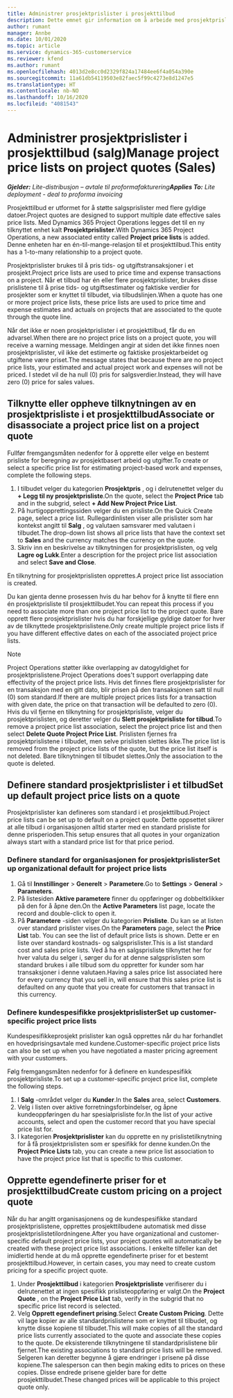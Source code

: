 ```yaml
---
title: Administrer prosjektprislister i prosjekttilbud
description: Dette emnet gir information om å arbeide med prosjektprislister i tilbud. (Sales)
author: rumant
manager: Annbe
ms.date: 10/01/2020
ms.topic: article
ms.service: dynamics-365-customerservice
ms.reviewer: kfend
ms.author: rumant
ms.openlocfilehash: 4013d2e8cc0d2329f824a17484ee6f4a054a390e
ms.sourcegitcommit: 11a61db54119503e82faec5f99c4273e8d1247e5
ms.translationtype: HT
ms.contentlocale: nb-NO
ms.lasthandoff: 10/16/2020
ms.locfileid: "4081543"
---
```

# <a name="manage-project-price-lists-on-project-quotes-sales"></a><span data-ttu-id="614be-104">Administrer prosjektprislister i prosjekttilbud (salg)</span><span class="sxs-lookup"><span data-stu-id="614be-104">Manage project price lists on project quotes (Sales)</span></span>

<span data-ttu-id="614be-105">_**Gjelder:** Lite-distribusjon – avtale til proformafakturering_</span><span class="sxs-lookup"><span data-stu-id="614be-105">_**Applies To:** Lite deployment - deal to proforma invoicing_</span></span>

<span data-ttu-id="614be-106">Prosjekttilbud er utformet for å støtte salgsprislister med flere gyldige datoer.</span><span class="sxs-lookup"><span data-stu-id="614be-106">Project quotes are designed to support multiple date effective sales price lists.</span></span> <span data-ttu-id="614be-107">Med Dynamics 365 Project Operations legges det til en ny tilknyttet enhet kalt **Prosjektprislister**.</span><span class="sxs-lookup"><span data-stu-id="614be-107">With Dynamics 365 Project Operations, a new associated entity called **Project price lists** is added.</span></span> <span data-ttu-id="614be-108">Denne enheten har en én-til-mange-relasjon til et prosjekttilbud.</span><span class="sxs-lookup"><span data-stu-id="614be-108">This entity has a 1-to-many relationship to a project quote.</span></span>

<span data-ttu-id="614be-109">Prosjektprislister brukes til å pris tids- og utgiftstransaksjoner i et prosjekt.</span><span class="sxs-lookup"><span data-stu-id="614be-109">Project price lists are used to price time and expense transactions on a project.</span></span> <span data-ttu-id="614be-110">Når et tilbud har én eller flere prosjektprislister, brukes disse prislistene til å prise tids- og utgiftsestimater og faktiske verdier for prosjekter som er knyttet til tilbudet, via tilbudslinjen.</span><span class="sxs-lookup"><span data-stu-id="614be-110">When a quote has one or more project price lists, these price lists are used to price time and expense estimates and actuals on projects that are associated to the quote through the quote line.</span></span>

<span data-ttu-id="614be-111">Når det ikke er noen prosjektprislister i et prosjekttilbud, får du en advarsel.</span><span class="sxs-lookup"><span data-stu-id="614be-111">When there are no project price lists on a project quote, you will receive a warning message.</span></span> <span data-ttu-id="614be-112">Meldingen angir at siden det ikke finnes noen prosjektprislister, vil ikke det estimerte og faktiske prosjektarbeidet og utgiftene være priset.</span><span class="sxs-lookup"><span data-stu-id="614be-112">The message states that because there are no project price lists, your estimated and actual project work and expenses will not be priced.</span></span> <span data-ttu-id="614be-113">I stedet vil de ha null (0) pris for salgsverdier.</span><span class="sxs-lookup"><span data-stu-id="614be-113">Instead, they will have zero (0) price for sales values.</span></span>

## <a name="associate-or-disassociate-a-project-price-list-on-a-project-quote"></a><span data-ttu-id="614be-114">Tilknytte eller oppheve tilknytningen av en prosjektprisliste i et prosjekttilbud</span><span class="sxs-lookup"><span data-stu-id="614be-114">Associate or disassociate a project price list on a project quote</span></span>

<span data-ttu-id="614be-115">Fullfør fremgangsmåten nedenfor for å opprette eller velge en bestemt prisliste for beregning av prosjektbasert arbeid og utgifter.</span><span class="sxs-lookup"><span data-stu-id="614be-115">To create or select a specific price list for estimating project-based work and expenses, complete the following steps.</span></span>

1. <span data-ttu-id="614be-116">I tilbudet velger du kategorien **Prosjektpris** , og i delrutenettet velger du **+ Legg til ny prosjektprisliste**.</span><span class="sxs-lookup"><span data-stu-id="614be-116">On the quote, select the **Project Price** tab and in the subgrid, select **+ Add New Project Price List**.</span></span>
2. <span data-ttu-id="614be-117">På hurtigopprettingssiden velger du en prisliste.</span><span class="sxs-lookup"><span data-stu-id="614be-117">On the Quick Create page, select a price list.</span></span> <span data-ttu-id="614be-118">Rullegardinlisten viser alle prislister som har kontekst angitt til **Salg** , og valutaen samsvarer med valutaen i tilbudet.</span><span class="sxs-lookup"><span data-stu-id="614be-118">The drop-down list shows all price lists that have the context set to **Sales** and the currency matches the currency on the quote.</span></span>
4. <span data-ttu-id="614be-119">Skriv inn en beskrivelse av tilknytningen for prosjektprislisten, og velg **Lagre og Lukk**.</span><span class="sxs-lookup"><span data-stu-id="614be-119">Enter a description for the project price list association and select **Save and Close**.</span></span>

<span data-ttu-id="614be-120">En tilknytning for prosjektprislisten opprettes.</span><span class="sxs-lookup"><span data-stu-id="614be-120">A project price list association is created.</span></span>

<span data-ttu-id="614be-121">Du kan gjenta denne prosessen hvis du har behov for å knytte til flere enn én prosjektprisliste til prosjekttilbudet.</span><span class="sxs-lookup"><span data-stu-id="614be-121">You can repeat this process if you need to associate more than one project price list to the project quote.</span></span> <span data-ttu-id="614be-122">Bare opprett flere prosjektprislister hvis du har forskjellige gyldige datoer for hver av de tilknyttede prosjektprislistene.</span><span class="sxs-lookup"><span data-stu-id="614be-122">Only create multiple project price lists if you have different effective dates on each of the associated project price lists.</span></span>

> [!NOTE]
> <span data-ttu-id="614be-123">Project Operations støtter ikke overlapping av datogyldighet for prosjektprislistene.</span><span class="sxs-lookup"><span data-stu-id="614be-123">Project Operations does't support overlapping date effectivity of the project price lists.</span></span> <span data-ttu-id="614be-124">Hvis det finnes flere prosjektprislister for en transaksjon med en gitt dato, blir prisen på den transaksjonen satt til null (0) som standard.</span><span class="sxs-lookup"><span data-stu-id="614be-124">If there are multiple project prices lists for a transaction with given date, the price on that transaction will be defaulted to zero (0).</span></span>
<span data-ttu-id="614be-125">Hvis du vil fjerne en tilknytning for prosjektprisliste, velger du prosjektprislisten, og deretter velger du **Slett prosjektprisliste for tilbud**.</span><span class="sxs-lookup"><span data-stu-id="614be-125">To remove a project price list association, select the project price list and then select **Delete Quote Project Price List**.</span></span> <span data-ttu-id="614be-126">Prislisten fjernes fra prosjektprislistene i tilbudet, men selve prislisten slettes ikke.</span><span class="sxs-lookup"><span data-stu-id="614be-126">The price list is removed from the project price lists of the quote, but the price list itself is not deleted.</span></span> <span data-ttu-id="614be-127">Bare tilknytningen til tilbudet slettes.</span><span class="sxs-lookup"><span data-stu-id="614be-127">Only the association to the quote is deleted.</span></span>

## <a name="set-up-default-project-price-lists-on-a-quote"></a><span data-ttu-id="614be-128">Definere standard prosjektprislister i et tilbud</span><span class="sxs-lookup"><span data-stu-id="614be-128">Set up default project price lists on a quote</span></span>

<span data-ttu-id="614be-129">Prosjektprislister kan defineres som standard i et prosjekttilbud.</span><span class="sxs-lookup"><span data-stu-id="614be-129">Project price lists can be set up to default on a project quote.</span></span> <span data-ttu-id="614be-130">Dette oppsettet sikrer at alle tilbud i organisasjonen alltid starter med en standard prisliste for denne prisperioden.</span><span class="sxs-lookup"><span data-stu-id="614be-130">This setup ensures that all quotes in your organization always start with a standard price list for that price period.</span></span>

### <a name="set-up-organizational-default-for-project-price-lists"></a><span data-ttu-id="614be-131">Definere standard for organisasjonen for prosjektprislister</span><span class="sxs-lookup"><span data-stu-id="614be-131">Set up organizational default for project price lists</span></span>

1. <span data-ttu-id="614be-132">Gå til **Innstillinger** > **Generelt** > **Parametere**.</span><span class="sxs-lookup"><span data-stu-id="614be-132">Go to **Settings** > **General** > **Parameters**.</span></span>
2. <span data-ttu-id="614be-133">På listesiden **Aktive parametere** finner du oppføringer og dobbeltklikker på den for å åpne den.</span><span class="sxs-lookup"><span data-stu-id="614be-133">On the **Active Parameters** list page, locate the record and double-click to open it.</span></span> 
3. <span data-ttu-id="614be-134">På **Parametere** -siden velger du kategorien **Prisliste**. Du kan se at listen over standard prislister vises.</span><span class="sxs-lookup"><span data-stu-id="614be-134">On the **Parameters** page, select the **Price List** tab. You can see the list of default price lists is shown.</span></span> <span data-ttu-id="614be-135">Dette er en liste over standard kostnads- og salgsprislister.</span><span class="sxs-lookup"><span data-stu-id="614be-135">This is a list standard cost and sales price lists.</span></span> <span data-ttu-id="614be-136">Ved å ha en salgsprisliste tilknyttet her for hver valuta du selger i, sørger du for at denne salgsprislisten som standard brukes i alle tilbud som du oppretter for kunder som har transaksjoner i denne valutaen.</span><span class="sxs-lookup"><span data-stu-id="614be-136">Having a sales price list associated here for every currency that you sell in, will ensure that this sales price list is defaulted on any quote that you create for customers that transact in this currency.</span></span>

### <a name="set-up-customer-specific-project-price-lists"></a><span data-ttu-id="614be-137">Definere kundespesifikke prosjektprislister</span><span class="sxs-lookup"><span data-stu-id="614be-137">Set up customer-specific project price lists</span></span>

<span data-ttu-id="614be-138">Kundespesifikkeprosjekt prislister kan også opprettes når du har forhandlet en hovedprisingsavtale med kundene.</span><span class="sxs-lookup"><span data-stu-id="614be-138">Customer-specific project price lists can also be set up when you have negotiated a master pricing agreement with your customers.</span></span>

<span data-ttu-id="614be-139">Følg fremgangsmåten nedenfor for å definere en kundespesifikk prosjektprisliste.</span><span class="sxs-lookup"><span data-stu-id="614be-139">To set up a customer-specific project price list, complete the following steps.</span></span>

1. <span data-ttu-id="614be-140">I **Salg** -området velger du **Kunder**.</span><span class="sxs-lookup"><span data-stu-id="614be-140">In the **Sales** area, select **Customers**.</span></span>
2. <span data-ttu-id="614be-141">Velg i listen over aktive forretningsforbindelser, og åpne kundeoppføringen du har spesialprisliste for.</span><span class="sxs-lookup"><span data-stu-id="614be-141">In the list of your active accounts, select and open the customer record that you have special price list for.</span></span>
3. <span data-ttu-id="614be-142">I kategorien **Prosjektprislister** kan du opprette en ny prislistetilknytning for å få prosjektprislisten som er spesifikk for denne kunden.</span><span class="sxs-lookup"><span data-stu-id="614be-142">On the **Project Price Lists** tab, you can create a new price list association to have the project price list that is specific to this customer.</span></span>

## <a name="create-custom-pricing-on-a-project-quote"></a><span data-ttu-id="614be-143">Opprette egendefinerte priser for et prosjekttilbud</span><span class="sxs-lookup"><span data-stu-id="614be-143">Create custom pricing on a project quote</span></span>

<span data-ttu-id="614be-144">Når du har angitt organisasjonens og de kundespesifikke standard prosjektprislistene, opprettes prosjekttilbudene automatisk med disse prosjektprislistetilordningene.</span><span class="sxs-lookup"><span data-stu-id="614be-144">After you have organizational and customer-specific default project price lists, your project quotes will automatically be created with these project price list associations.</span></span> <span data-ttu-id="614be-145">I enkelte tilfeller kan det imidlertid hende at du må opprette egendefinerte priser for et bestemt prosjekttilbud.</span><span class="sxs-lookup"><span data-stu-id="614be-145">However, in certain cases, you may need to create custom pricing for a specific project quote.</span></span> 

1. <span data-ttu-id="614be-146">Under **Prosjekttilbud** i kategorien **Prosjektprisliste** verifiserer du i delrutenettet at ingen spesifikk prislisteoppføring er valgt.</span><span class="sxs-lookup"><span data-stu-id="614be-146">On the **Project Quote** , on the **Project Price List** tab, verify in the subgrid that no specific price list record is selected.</span></span>
2. <span data-ttu-id="614be-147">Velg **Opprett egendefinert prising**.</span><span class="sxs-lookup"><span data-stu-id="614be-147">Select **Create Custom Pricing**.</span></span> <span data-ttu-id="614be-148">Dette vil lage kopier av alle standardprislistene som er knyttet til tilbudet, og knytte disse kopiene til tilbudet.</span><span class="sxs-lookup"><span data-stu-id="614be-148">This will make copies of all the standard price lists currently associated to the quote and associate these copies to the quote.</span></span> <span data-ttu-id="614be-149">De eksisterende tilknytningene til standardprislistene blir fjernet.</span><span class="sxs-lookup"><span data-stu-id="614be-149">The existing associations to standard price lists will be removed.</span></span> <span data-ttu-id="614be-150">Selgeren kan deretter begynne å gjøre endringer i prisene på disse kopiene.</span><span class="sxs-lookup"><span data-stu-id="614be-150">The salesperson can then begin making edits to prices on these copies.</span></span> <span data-ttu-id="614be-151">Disse endrede prisene gjelder bare for dette prosjekttilbudet.</span><span class="sxs-lookup"><span data-stu-id="614be-151">These changed prices will be applicable to this project quote only.</span></span>
